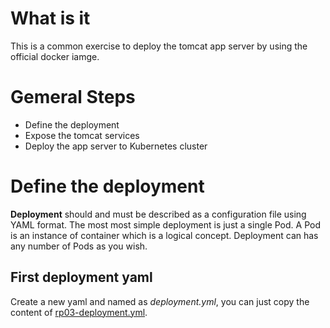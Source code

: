 # What is it
This is a common exercise to deploy the tomcat app server by using the official docker iamge.

# Gemeral Steps
* Define the deployment
* Expose the tomcat services
* Deploy the app server to Kubernetes cluster


# Define the deployment
**Deployment** should and must be described as a configuration file using YAML format. The most most simple deployment is just a single Pod. A Pod is an instance of container which is a logical concept. Deployment can has any number of Pods as you wish.

## First deployment yaml
Create a new yaml and named as _deployment.yml_, you can just copy the content of [rp03-deployment.yml]().